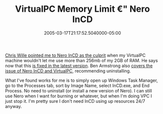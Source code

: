 ﻿---
title: VirtualPC Memory Limit €" Nero InCD
date: "2005-03-17T21:17:52.5040000-05:00"
description: Chris Wille pointed me to Nero InCD as the culprit when my
featuredImage: /img/default-post-image.jpg
---

[Chris Wille pointed me to Nero InCD as the culprit](http://chrison.net/ct.ashx?id=35a8b116-3855-496f-8471-9803351c1f4e&url=http%3a%2f%2fchrison.net%2fPermaLink%2cguid%2c99df6f99-52c8-4cbd-992a-2dbb8472e9ae.aspx) when my VirtualPC machine wouldn't let me use more than 256mb of my 2GB of RAM. He says now that this [is fixed in the latest version](http://chrison.net/PermaLink,guid,35a8b116-3855-496f-8471-9803351c1f4e.aspx). Ben Armstrong also [covers the issue of Nero InCD and VirtualPC](http://blogs.msdn.com/virtual_pc_guy/archive/2005/01/18/355566.aspx), recommending uninstalling.

What I've found works for me is to simply open up Windows Task Manager, go to the Processes tab, sort by Image Name, select InCD.exe, and End Process. No need to uninstall (or install a new version of Nero). I can still use Nero when I want for burning or whatever, but when I'm doing VPC I just stop it. I'm pretty sure I don't need InCD using up resources 24/7 anyway.

